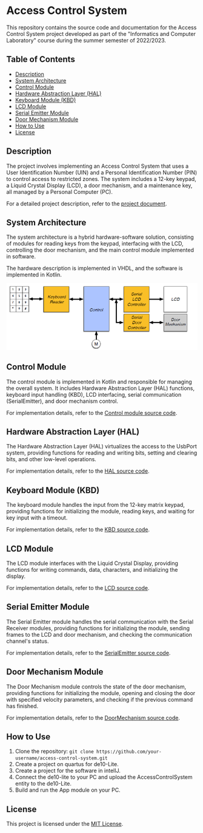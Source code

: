 # Access Control System

This repository contains the source code and documentation for the Access Control System project developed as part of the "Informatics and Computer Laboratory" course during the summer semester of 2022/2023.

## Table of Contents

- [Description](#description)
- [System Architecture](#system-architecture)
- [Control Module](#control-module)
- [Hardware Abstraction Layer (HAL)](#hardware-abstraction-layer-hal)
- [Keyboard Module (KBD)](#keyboard-module-kbd)
- [LCD Module](#lcd-module)
- [Serial Emitter Module](#serial-emitter-module)
- [Door Mechanism Module](#door-mechanism-module)
- [How to Use](#how-to-use)
- [License](#license)

## Description

The project involves implementing an Access Control System that uses a User Identification Number (UIN) and a Personal Identification Number (PIN) to control access to restricted zones. The system includes a 12-key keypad, a Liquid Crystal Display (LCD), a door mechanism, and a maintenance key, all managed by a Personal Computer (PC).

For a detailed project description, refer to the [project document](https://github.com/GoncaloRibeiro6533/Access-Control-System/blob/main/docs/project%5BEnglish%20version%5D.pdf).

## System Architecture

The system architecture is a hybrid hardware-software solution, consisting of modules for reading keys from the keypad, interfacing with the LCD, controlling the door mechanism, and the main control module implemented in software.

The hardware description is implemented in VHDL, and the software is implemented in Kotlin.

![Architecture of the implementation of the Access Control System](https://github.com/GoncaloRibeiro6533/Access-Control-System/blob/main/docs/diagrams/architecture.png)

## Control Module

The control module is implemented in Kotlin and responsible for managing the overall system. It includes Hardware Abstraction Layer (HAL) functions, keyboard input handling (KBD), LCD interfacing, serial communication (SerialEmitter), and door mechanism control.

For implementation details, refer to the [Control module source code](https://github.com/GoncaloRibeiro6533/Access-Control-System/blob/main/docs/project%5BEnglish%20version%5D.pdf).

## Hardware Abstraction Layer (HAL)

The Hardware Abstraction Layer (HAL) virtualizes the access to the UsbPort system, providing functions for reading and writing bits, setting and clearing bits, and other low-level operations.

For implementation details, refer to the [HAL source code](https://github.com/GoncaloRibeiro6533/Access-Control-System/blob/main/software/HAL.kt).

## Keyboard Module (KBD)

The keyboard module handles the input from the 12-key matrix keypad, providing functions for initializing the module, reading keys, and waiting for key input with a timeout.

For implementation details, refer to the [KBD source code](https://github.com/GoncaloRibeiro6533/Access-Control-System/blob/main/software/KBD.kt).

## LCD Module

The LCD module interfaces with the Liquid Crystal Display, providing functions for writing commands, data, characters, and initializing the display.

For implementation details, refer to the [LCD source code](https://github.com/GoncaloRibeiro6533/Access-Control-System/blob/main/software/LCD.kt).

## Serial Emitter Module

The Serial Emitter module handles the serial communication with the Serial Receiver modules, providing functions for initializing the module, sending frames to the LCD and door mechanism, and checking the communication channel's status.

For implementation details, refer to the [SerialEmitter source code](https://github.com/GoncaloRibeiro6533/Access-Control-System/blob/main/software/SerialEmitter.kt).

## Door Mechanism Module

The Door Mechanism module controls the state of the door mechanism, providing functions for initializing the module, opening and closing the door with specified velocity parameters, and checking if the previous command has finished.

For implementation details, refer to the [DoorMechanism source code](https://github.com/GoncaloRibeiro6533/Access-Control-System/blob/main/software/DoorMechanism.kt).

## How to Use

1. Clone the repository: `git clone https://github.com/your-username/access-control-system.git`
2. Create a project on quartus for de10-Lite.
3. Create a project for the software in intelIJ.
4. Connect the de10-lite to your PC and upload the AccessControlSystem entity to the de10-Lite.
5. Build and run the App module on your PC.


## License

This project is licensed under the [MIT License](link-to-license).
